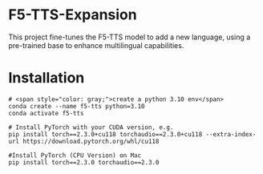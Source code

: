 # F5-TTS-Expansion
This project fine-tunes the F5-TTS model to add a new language, using a pre-trained base to enhance multilingual capabilities.

# Installation
```
# <span style="color: gray;">create a python 3.10 env</span>
conda create --name f5-tts python=3.10
conda activate f5-tts

# Install PyTorch with your CUDA version, e.g.
pip install torch==2.3.0+cu118 torchaudio==2.3.0+cu118 --extra-index-url https://download.pytorch.org/whl/cu118

#Install PyTorch (CPU Version) on Mac
pip install torch==2.3.0 torchaudio==2.3.0


